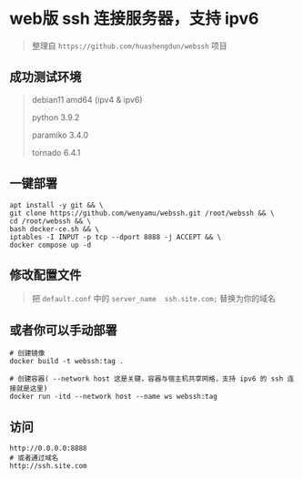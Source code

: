 # web版 ssh 连接服务器，支持 ipv6
> 整理自 `https://github.com/huashengdun/webssh` 项目

## 成功测试环境
> debian11 amd64 (ipv4 & ipv6)
> 
> python 3.9.2
> 
> paramiko 3.4.0
> 
> tornado 6.4.1

## 一键部署
```
apt install -y git && \
git clone https://github.com/wenyamu/webssh.git /root/webssh && \
cd /root/webssh && \
bash docker-ce.sh && \
iptables -I INPUT -p tcp --dport 8888 -j ACCEPT && \
docker compose up -d
```
## 修改配置文件
> 把 `default.conf` 中的 `server_name  ssh.site.com;` 替换为你的域名

## 或者你可以手动部署
```
# 创建镜像
docker build -t webssh:tag .

# 创建容器( --network host 这是关键，容器与宿主机共享网格，支持 ipv6 的 ssh 连接就是这里)
docker run -itd --network host --name ws webssh:tag
```
## 访问
```
http://0.0.0.0:8888
# 或者通过域名
http://ssh.site.com
```
